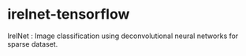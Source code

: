 # irelnet-tensorflow
IrelNet : Image classification using deconvolutional neural networks for sparse dataset.
